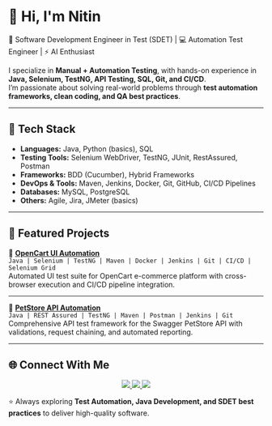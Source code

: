 # 👋 Hi, I'm Nitin  

🚀 Software Development Engineer in Test (SDET) | 💻 Automation Test Engineer  | ⚡ AI Enthusiast  

I specialize in **Manual + Automation Testing**, with hands-on experience in **Java, Selenium, TestNG, API Testing, SQL, Git, and CI/CD**.  
I’m passionate about solving real-world problems through **test automation frameworks, clean coding, and QA best practices**.  

---

## 🔧 Tech Stack
- **Languages:** Java, Python (basics), SQL  
- **Testing Tools:** Selenium WebDriver, TestNG, JUnit, RestAssured, Postman  
- **Frameworks:** BDD (Cucumber), Hybrid Frameworks  
- **DevOps & Tools:** Maven, Jenkins, Docker, Git, GitHub, CI/CD Pipelines  
- **Databases:** MySQL, PostgreSQL  
- **Others:** Agile, Jira, JMeter (basics)  

---

## 📌 Featured Projects  

🔹 **[OpenCart UI Automation](https://github.com/NitinPatil-SDET/OpenCartUIAutomation)**  
`Java | Selenium | TestNG | Maven | Docker | Jenkins | Git | CI/CD | Selenium Grid`  
Automated UI test suite for OpenCart e-commerce platform with cross-browser execution and CI/CD pipeline integration.  

---

🔹 **[PetStore API Automation](https://github.com/NitinPatil-SDET/PetStoreAPIAutomation)**  
`Java | REST Assured | TestNG | Maven | Postman | Jenkins | Git`  
Comprehensive API test framework for the Swagger PetStore API with validations, request chaining, and automated reporting.  

---
## 🌐 Connect With Me  

<p align="center">
  <a href="https://github.com/NitinPatil-SDET">
    <img src="https://img.shields.io/badge/GitHub-%2312100E.svg?&style=for-the-badge&logo=github&logoColor=white" />
  </a>
  <a href="https://www.linkedin.com/in/nitinpatilsdet/" target="_blank">
    <img src="https://img.shields.io/badge/LinkedIn-%230077B5.svg?&style=for-the-badge&logo=linkedin&logoColor=white" />
  </a>
  <a href="mailto:nitinpatilsdet@gmail.com">
    <img src="https://img.shields.io/badge/Gmail-D14836?style=for-the-badge&logo=gmail&logoColor=white" />
  </a>
</p>

⭐ Always exploring **Test Automation, Java Development, and SDET best practices** to deliver high-quality software.
